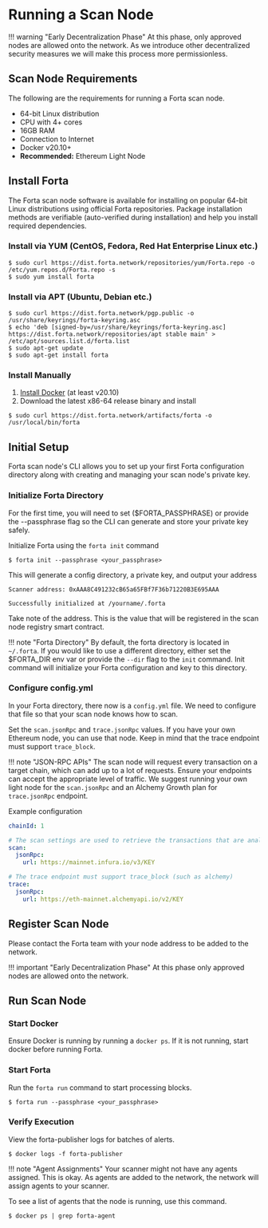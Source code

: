 # Running a Scan Node

!!! warning "Early Decentralization Phase"
    At this phase, only approved nodes are allowed onto the network. As we introduce other decentralized security measures we will make this process more permissionless.

## Scan Node Requirements

The following are the requirements for running a Forta scan node.

- 64-bit Linux distribution
- CPU with 4+ cores
- 16GB RAM
- Connection to Internet
- Docker v20.10+
- **Recommended:** Ethereum Light Node

## Install Forta

The Forta scan node software is available for installing on popular 64-bit Linux distributions using official Forta repositories. Package installation methods are verifiable (auto-verified during installation) and help you install required dependencies.

### Install via YUM (CentOS, Fedora, Red Hat Enterprise Linux etc.)

```
$ sudo curl https://dist.forta.network/repositories/yum/Forta.repo -o /etc/yum.repos.d/Forta.repo -s
$ sudo yum install forta
```

### Install via APT (Ubuntu, Debian etc.)

```
$ sudo curl https://dist.forta.network/pgp.public -o /usr/share/keyrings/forta-keyring.asc
$ echo 'deb [signed-by=/usr/share/keyrings/forta-keyring.asc] https://dist.forta.network/repositories/apt stable main' > /etc/apt/sources.list.d/forta.list
$ sudo apt-get update
$ sudo apt-get install forta
```

### Install Manually

1. [Install Docker](https://docs.docker.com/get-docker/) (at least v20.10) 
2. Download the latest x86-64 release binary and install

```
$ sudo curl https://dist.forta.network/artifacts/forta -o /usr/local/bin/forta
```

## Initial Setup

Forta scan node's CLI allows you to set up your first Forta configuration directory along with creating and managing your scan node's private key.

### Initialize Forta Directory

For the first time, you will need to set ($FORTA_PASSPHRASE) or provide the --passphrase flag so the CLI can generate and store your private key safely.

Initialize Forta using the `forta init` command

```
$ forta init --passphrase <your_passphrase>
```

This will generate a config directory, a private key, and output your address

```
Scanner address: 0xAAA8C491232cB65a65FBf7F36b71220B3E695AAA

Successfully initialized at /yourname/.forta
```

Take note of the address. This is the value that will be registered in the scan node registry smart contract.

!!! note "Forta Directory"
    By default, the forta directory is located in `~/.forta`. If you would like to use a different directory, either set the $FORTA_DIR env var or provide the `--dir` flag to the `init` command. Init command will initialize your Forta configuration and key to this directory.

### Configure config.yml

In your Forta directory, there now is a `config.yml` file. We need to configure that file so that your scan node knows how to scan.

Set the `scan.jsonRpc` and `trace.jsonRpc` values. If you have your own Ethereum node, you can use that node. Keep in mind that the trace endpoint must support `trace_block`.

!!! note "JSON-RPC APIs"
    The scan node will request every transaction on a target chain, which can add up to a lot of requests. Ensure your endpoints can accept the appropriate level of traffic. We suggest running your own light node for the `scan.jsonRpc` and an Alchemy Growth plan for `trace.jsonRpc` endpoint.

Example configuration

```yaml
chainId: 1

# The scan settings are used to retrieve the transactions that are analyzed
scan:
  jsonRpc:
    url: https://mainnet.infura.io/v3/KEY

# The trace endpoint must support trace_block (such as alchemy)
trace:
  jsonRpc:
    url: https://eth-mainnet.alchemyapi.io/v2/KEY

```

## Register Scan Node

Please contact the Forta team with your node address to be added to the network.

!!! important "Early Decentralization Phase"
    At this phase only approved nodes are allowed onto the network.

## Run Scan Node

### Start Docker

Ensure Docker is running by running a `docker ps`.  If it is not running, start docker before running Forta.

### Start Forta

Run the `forta run` command to start processing blocks.

```
$ forta run --passphrase <your_passphrase>
```

### Verify Execution

View the forta-publisher logs for batches of alerts.

```
$ docker logs -f forta-publisher
```

!!! note "Agent Assignments"
    Your scanner might not have any agents assigned.  This is okay.  As agents are added to the network, the network will assign agents to your scanner.

To see a list of agents that the node is running, use this command.

```
$ docker ps | grep forta-agent
```
